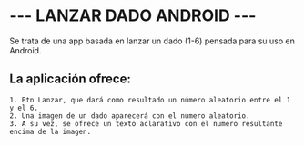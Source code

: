 # --- LANZAR DADO ANDROID ---

Se trata de una app basada en lanzar un dado (1-6) pensada para su uso en Android. 

## La aplicación ofrece:

    1. Btn Lanzar, que dará como resultado un número aleatorio entre el 1 y el 6.
    2. Una imagen de un dado aparecerá con el numero aleatorio.
    3. A su vez, se ofrece un texto aclarativo con el numero resultante encima de la imagen.